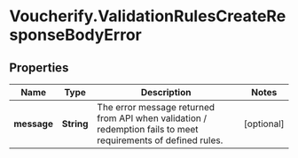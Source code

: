 # Voucherify.ValidationRulesCreateResponseBodyError

## Properties

Name | Type | Description | Notes
------------ | ------------- | ------------- | -------------
**message** | **String** | The error message returned from API when validation / redemption fails to meet requirements of defined rules. | [optional] 


